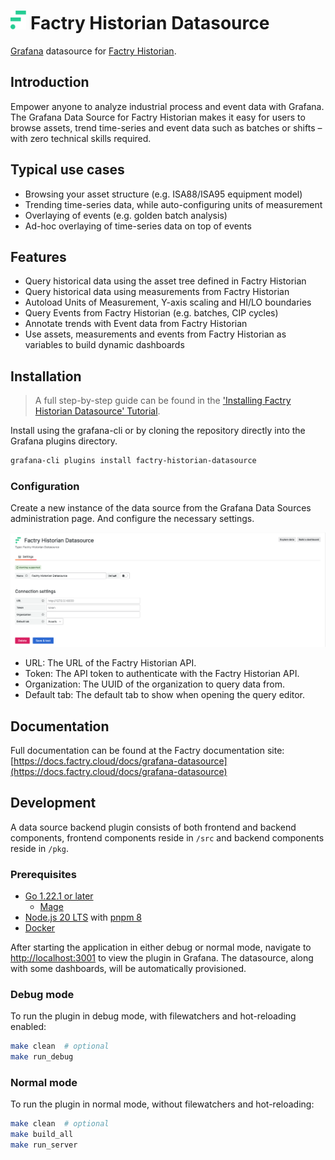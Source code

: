 # <img src="https://github.com/factrylabs/factry-historian-datasource/blob/0fd287221ba1e57c87fbdfd5d570e6537296c8c6/src/img/logo.svg" alt="Factry Historian Logo" height="30"> Factry Historian Datasource

[Grafana](https://grafana.com) datasource for [Factry Historian](https://factry.io).

## Introduction

Empower anyone to analyze industrial process and event data with Grafana. The Grafana Data Source for Factry Historian makes it easy for users to browse assets, trend time-series and event data such as batches or shifts – with zero technical skills required.

## Typical use cases

- Browsing your asset structure (e.g. ISA88/ISA95 equipment model)
- Trending time-series data, while auto-configuring units of measurement
- Overlaying of events (e.g. golden batch analysis)
- Ad-hoc overlaying of time-series data on top of events

## Features

- Query historical data using the asset tree defined in Factry Historian
- Query historical data using measurements from Factry Historian
- Autoload Units of Measurement, Y-axis scaling and HI/LO boundaries
- Query Events from Factry Historian (e.g. batches, CIP cycles)
- Annotate trends with Event data from Factry Historian
- Use assets, measurements and events from Factry Historian as variables to build dynamic dashboards

## Installation

> A full step-by-step guide can be found in the ['Installing Factry Historian Datasource' Tutorial](https://docs.factry.cloud/docs/historian/latest/13_tutorials/installing-factry-historian-datasource/#adding-a-connection).

Install using the grafana-cli or by cloning the repository directly into the Grafana plugins directory.

```bash
grafana-cli plugins install factry-historian-datasource
```

### Configuration

Create a new instance of the data source from the Grafana Data Sources administration page. And configure the necessary settings.

![Datasource_configuration](https://github.com/factrylabs/factry-historian-datasource/blob/9d0467d5232e70957e01b265941a8c3ea2723958/src/img/datasource_configuration.png)

- URL: The URL of the Factry Historian API.
- Token: The API token to authenticate with the Factry Historian API.
- Organization: The UUID of the organization to query data from.
- Default tab: The default tab to show when opening the query editor.

## Documentation

Full documentation can be found at the Factry documentation site: [https://docs.factry.cloud/docs/grafana-datasource](https://docs.factry.cloud/docs/grafana-datasource)

## Development

A data source backend plugin consists of both frontend and backend components, frontend components reside in `/src` and backend components reside in `/pkg`.

### Prerequisites

- [Go 1.22.1 or later](https://golang.org/dl/)
  - [Mage](https://magefile.org/)
- [Node.js 20 LTS](https://nodejs.org/en/download/) with [pnpm 8](https://pnpm.io/installation)
- [Docker](https://docs.docker.com/get-docker/)

After starting the application in either debug or normal mode, navigate to [http://localhost:3001](http://localhost:3001) to view the plugin in Grafana. The datasource, along with some dashboards, will be automatically provisioned.

### Debug mode

To run the plugin in debug mode, with filewatchers and hot-reloading enabled:

```bash
make clean  # optional
make run_debug
```

### Normal mode

To run the plugin in normal mode, without filewatchers and hot-reloading:

```bash
make clean  # optional
make build_all
make run_server
```
